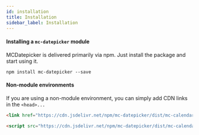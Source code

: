 ```yaml
---
id: installation
title: Installation
sidebar_label: Installation
---
```


#### Installing a `mc-datepicker` module

MCDatepicker is delivered primarily via npm.
Just install the package and start using it.

```
npm install mc-datepicker --save
```

#### Non-module environments

If you are using a non-module environment, you can simply add CDN links in the `<head>...`

```html
<link href="https://cdn.jsdelivr.net/npm/mc-datepicker/dist/mc-calendar.min.css" rel="stylesheet" />

<script src="https://cdn.jsdelivr.net/npm/mc-datepicker/dist/mc-calendar.min.js"></script>
```
